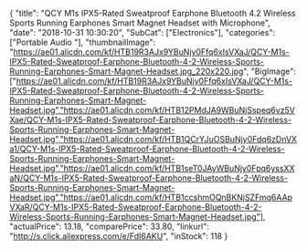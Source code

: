 {
	"title": "QCY M1s IPX5-Rated Sweatproof Earphone Bluetooth 4.2 Wireless Sports Running Earphones Smart Magnet Headset with Microphone",
	"date": "2018-10-31 10:30:20",
	"SubCat": ["Electronics"],
	"categories": ["Portable Audio "],
	"thumbnailImage": "https://ae01.alicdn.com/kf/HTB19R3AJx9YBuNjy0Ffq6xIsVXaJ/QCY-M1s-IPX5-Rated-Sweatproof-Earphone-Bluetooth-4-2-Wireless-Sports-Running-Earphones-Smart-Magnet-Headset.jpg_220x220.jpg",
	"BigImage": ["https://ae01.alicdn.com/kf/HTB19R3AJx9YBuNjy0Ffq6xIsVXaJ/QCY-M1s-IPX5-Rated-Sweatproof-Earphone-Bluetooth-4-2-Wireless-Sports-Running-Earphones-Smart-Magnet-Headset.jpg","https://ae01.alicdn.com/kf/HTB12PMdJA9WBuNjSspeq6yz5VXae/QCY-M1s-IPX5-Rated-Sweatproof-Earphone-Bluetooth-4-2-Wireless-Sports-Running-Earphones-Smart-Magnet-Headset.jpg","https://ae01.alicdn.com/kf/HTB1QCrYJuOSBuNjy0Fdq6zDnVXa1/QCY-M1s-IPX5-Rated-Sweatproof-Earphone-Bluetooth-4-2-Wireless-Sports-Running-Earphones-Smart-Magnet-Headset.jpg","https://ae01.alicdn.com/kf/HTB1seT0JAyWBuNjy0Fpq6yssXXaN/QCY-M1s-IPX5-Rated-Sweatproof-Earphone-Bluetooth-4-2-Wireless-Sports-Running-Earphones-Smart-Magnet-Headset.jpg","https://ae01.alicdn.com/kf/HTB1ccshmOQnBKNjSZFmq6AApVXaR/QCY-M1s-IPX5-Rated-Sweatproof-Earphone-Bluetooth-4-2-Wireless-Sports-Running-Earphones-Smart-Magnet-Headset.jpg"],
	"actualPrice": 13.18,
	"comparePrice": 33.80,
	"linkurl": "http://s.click.aliexpress.com/e/FdI6AKU",
	"inStock": 118
}
